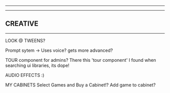 --------------------------------------------------------------------------------------
--------------------------------------------------------------------------------------
CREATIVE
--------------------------------------------------------------------------------------
--------------------------------------------------------------------------------------

LOOK @ TWEENS?

Prompt sytem -> Uses voice? gets more advanced?

TOUR component for admins? There this 'tour component' I found when searching ui libraries, its dope!

AUDIO EFFECTS :)

MY CABINETS
  Select Games and Buy a Cabinet!?
  Add game to cabinet?
